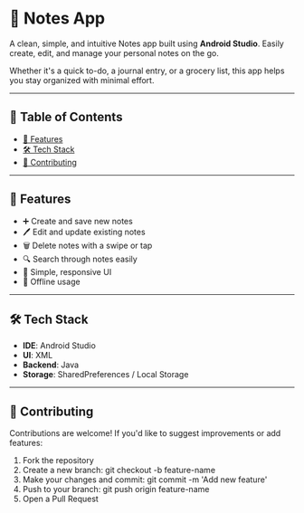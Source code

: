 # 📝 Notes App

A clean, simple, and intuitive Notes app built using **Android Studio**. Easily create, edit, and manage your personal notes on the go.

Whether it's a quick to-do, a journal entry, or a grocery list, this app helps you stay organized with minimal effort.

---

## 📑 Table of Contents

- [🚀 Features](#-features)
- [🛠️ Tech Stack](#️-tech-stack)
- [🤝 Contributing](#-contributing)

---

## 🚀 Features

- ➕ Create and save new notes  
- 🖊️ Edit and update existing notes  
- 🗑️ Delete notes with a swipe or tap  
- 🔍 Search through notes easily  
- 🎨 Simple, responsive UI 
- 💾 Offline usage

---

## 🛠️ Tech Stack
 
- **IDE**: Android Studio
- **UI**: XML
- **Backend**: Java
- **Storage**:  SharedPreferences / Local Storage

---

## 🤝 Contributing

Contributions are welcome! If you'd like to suggest improvements or add features:

  1. Fork the repository
  2. Create a new branch: git checkout -b feature-name
  3. Make your changes and commit: git commit -m 'Add new feature'
  4. Push to your branch: git push origin feature-name
  5. Open a Pull Request
